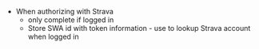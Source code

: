 * When authorizing with Strava
  * only complete if logged in
  * Store SWA id with token information - use to lookup Strava account when logged in